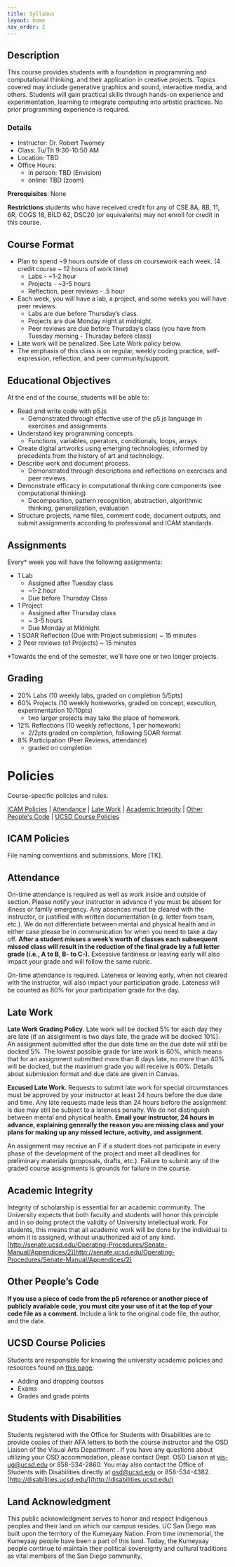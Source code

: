 ```yaml
---
title: Syllabus
layout: home
nav_order: 2
---
```


## Description

This course provides students with a foundation in programming and computational thinking, and their application in creative projects. Topics covered may include generative graphics and sound, interactive media, and others. Students will gain practical skills through hands-on experience and experimentation, learning to integrate computing into artistic practices. No prior programming experience is required.

### Details

- Instructor: Dr. Robert Twomey
- Class: Tu/Th 9:30-10:50 AM
- Location: TBD
- Office Hours:
   - in person: TBD (Envision)
   - online: TBD (zoom)

**Prerequisites**: None

**Restrictions** students who have received credit for any of CSE 8A, 8B, 11, 6R, COGS 18, BILD 62, DSC20 (or equivalents) may not enroll for credit in this course.

## Course Format
- Plan to spend ~9 hours outside of class on coursework each week. (4 credit course ~ 12 hours of work time)
   - Labs -  ~1-2 hour
   - Projects -  ~3-5 hours
   - Reflection, peer reviews - .5 hour
- Each week, you will have a lab, a project, and some weeks you will have peer reviews.
   - Labs are due before Thursday’s class.
   - Projects are due Monday night at midnight.
   - Peer reviews are due before Thursday’s class (you have from Tuesday morning - Thursday before class)
- Late work will be penalized. See Late Work policy below.
- The emphasis of this class is on regular, weekly coding practice, self-expression, reflection, and peer community/support.

## Educational Objectives
At the end of the course, students will be able to:
- Read and write code with p5.js
  - Demonstrated through effective use of the p5.js language in exercises and assignments
- Understand key programming concepts
  - Functions, variables, operators, conditionals, loops, arrays
- Create digital artworks using emerging technologies, informed by precedents from the history of art and technology.
- Describe work and document process. 
  - Demonstrated through descriptions and reflections on exercises and peer reviews.
- Demonstrate efficacy in computational thinking core components (see computational thinking)
  - Decomposition, pattern recognition, abstraction, algorithmic thinking, generalization, evaluation
- Structure projects, name files, comment code, document outputs, and submit assignments according to professional and ICAM standards.

## Assignments
Every* week you will have the following assignments: 
- 1 Lab
  - Assigned after Tuesday class
  - ~1-2 hour
  - Due before Thursday Class
- 1 Project 
  - Assigned after Thursday class 
  - ~ 3-5 hours
  - Due Monday at Midnight
- 1 SOAR Reflection (Due with Project submission) ~ 15 minutes
- 2 Peer reviews (of Projects) ~ 15 minutes

*Towards the end of the semester, we’ll have one or two longer projects.

## Grading
- 20% Labs (10 weekly labs, graded on completion 5/5pts)
- 60% Projects (10 weekly homeworks, graded on concept, execution, experimentation 10/10pts)
  - two larger projects may take the place of homework.
- 12% Reflections (10 weekly reflections, 1 per homework)
  - 2/2pts graded on completion, following SOAR format
- 8% Participation (Peer Reviews, attendance)
  - graded on completion

# Policies

Course-specific policies and rules.

[ICAM Policies](#icam-policies) | [Attendance](#attendance) | [Late Work](#late-work) | [Academic Integrity](#academic-integrity) | [Other People's Code](#other-peoples-code) | [UCSD Course Policies](#ucsd-course-policies)

## ICAM Policies
File naming conventions and submissions. More [TK].

## Attendance
On-time attendance is required as well as work inside and outside of section. Please notify your instructor in advance if you must be absent for illness or family emergency. Any absences must be cleared with the instructor, or justified with written documentation (e.g. letter from team, etc.). We do not differentiate between mental and physical health and in either case please be in communication for when you need to take a day off. **After a student misses a week’s worth of classes each subsequent missed class will result in the reduction of the final grade by a full letter grade (i.e., A to B, B- to C-).** Excessive tardiness or leaving early will also impact your grade and will follow the same rubric.

On-time attendance is required. Lateness or leaving early, when not cleared with the instructor, will also impact your participation grade. Lateness will be counted as 80% for your participation grade for the day.

## Late Work 
**Late Work Grading Policy**. Late work will be docked 5% for each day they are late (if an assignment is two days late, the grade will be docked 10%). An assignment submitted after the due date time on the due date will still be docked 5%. The lowest possible grade for late work is 60%, which means that for an assignment submitted more than 8 days late, no more than 40% will be docked, but the maximum grade you will receive is 60%. Details about submission format and due date are given in Canvas. 

**Excused Late Work**. Requests to submit late work for special circumstances must be approved by your instructor at least 24 hours before the due date and time. Any late requests made less than 24 hours before the assignment is due may still be subject to a lateness penalty. We do not distinguish between mental and physical health. **Email your instructor, 24 hours in advance, explaining generally the reason you are missing class and your plans for making up any missed lecture, activity, and assignment**. 

An assignment may receive an F if a student does not participate in every phase of the development of the project and meet all deadlines for preliminary materials (proposals, drafts, etc.).  Failure to submit any of the graded course assignments is grounds for failure in the course.  

## Academic Integrity
Integrity of scholarship is essential for an academic community. The University expects that both faculty and students will honor this principle and in so doing protect the validity of University intellectual work. For students, this means that all academic work will be done by the individual to whom it is assigned, without unauthorized aid of any kind. [http://senate.ucsd.edu/Operating-Procedures/Senate-Manual/Appendices/2](http://senate.ucsd.edu/Operating-Procedures/Senate-Manual/Appendices/2)

## Other People’s Code
**If you use a piece of code from the p5 reference or another piece of publicly available code, you must cite your use of it at the top of your code file as a comment**. Include a link to the original code file, the author, and the date. 

## UCSD Course Policies
Students are responsible for knowing the university academic policies and resources found on [this page](https://catalog.ucsd.edu/academic-regulations.html):
- Adding and dropping courses
- Exams
- Grades and grade points

## Students with Disabilities
Students registered with the Office for Students with Disabilities are to provide copies of their AFA letters to both the course instructor and the OSD Liaison of the Visual Arts Department . If you have any questions about utilizing your OSD accommodation, please contact Dept. OSD Liaison at vis-ug@ucsd.edu or 858-534-2860. You may also contact the Office of Students with Disabilities directly at osd@ucsd.edu or 858-534-4382. [http://disabilities.ucsd.edu/](http://disabilities.ucsd.edu/)

## Land Acknowledgment
This public acknowledgment serves to honor and respect Indigenous peoples and their land on which our campus resides. UC San Diego was built upon the territory of the Kumeyaay Nation. From time immemorial, the Kumeyaay people have been a part of this land. Today, the Kumeyaay people continue to maintain their political sovereignty and cultural traditions as vital members of the San Diego community.